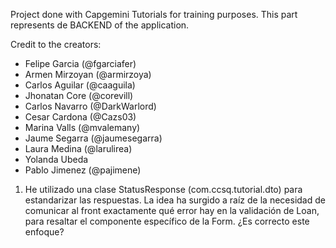 Project done with Capgemini Tutorials for training purposes. This part represents de BACKEND of the application.

Credit to the creators:

- Felipe Garcia (@fgarciafer)
- Armen Mirzoyan (@armirzoya)
- Carlos Aguilar (@caaguila)
- Jhonatan Core (@corevill)
- Carlos Navarro (@DarkWarlord)
- Cesar Cardona (@Cazs03)
- Marina Valls (@mvalemany)
- Jaume Segarra (@jaumesegarra)
- Laura Medina (@larulirea)
- Yolanda Ubeda
- Pablo Jimenez (@pajimene)

1. He utilizado una clase StatusResponse (com.ccsq.tutorial.dto) para estandarizar las respuestas. La idea ha surgido a
   raíz de la necesidad de comunicar al front exactamente qué error hay en la validación de Loan, para resaltar el
   componente específico de la Form. ¿Es correcto este enfoque?